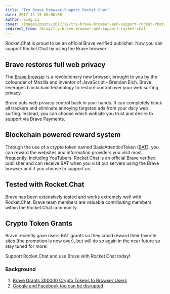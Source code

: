 ```yaml
---
title: "Try Brave Browser-Support Rocket.Chat"
date: 2017-12-15 00:00:00
author: Sing Li
cover: /images/posts/2017/12/try-brave-browser-and-support-rocket-chat/brave-rc.png
redirect_from: /blog/try-brave-browser-and-support-rocket-chat
---
```



Rocket.Chat is proud to be an official Brave verified publisher. Now you can support Rocket.Chat by using the Brave browser. 

## Brave restores full web privacy

The [Brave browser](https://brave.com/) is a revolutionary new browser, brought to you by the cofounder of Mozilla and inventor of JavaScript - Brendan Eich. Brave leverages blockchain technology to restore control over your web surfing privacy.

Brave puts web privacy control back in your hands. It can completely block all trackers and eliminate annoying targeted ads from your daily web surfing. Instead, you can choose which website you trust and desire to support via Brave Payments. 

## Blockchain powered reward system

Through the use of a crypto token named BasicAttentionToken ([BAT](https://basicattentiontoken.org/)), you can reward the websites and information providers you visit most frequently, including YouTubers. Rocket.Chat is an official Brave verified publisher and can receive BAT when you visit our servers using the Brave browser and if you choose to support us.

## Tested with Rocket.Chat

Brave has been extensively tested and works extremely well with Rocket.Chat. Brave team members are valuable contributing members within the Rocket.Chat community.

## Crypto Token Grants

Brave recently gave users BAT grants so they could reward their favorite sites (the promotion is now over), but will do so again in the near future so stay tuned for more!

Support Rocket.Chat and use Brave with Rocket.Chat today!

### Background

1. [Brave Grants 300000 Crypto Tokens to Browser Users](https://basicattentiontoken.org/brave-grants-300000-crypto-tokens-to-browser-users/)
1. [Google and Facebook too can be disrupted](https://www.bloomberg.com/view/articles/2017-12-08/google-and-facebook-too-can-be-disrupted)


